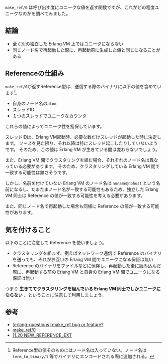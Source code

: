 `make_ref/0` は呼び出す度にユニークな値を返す関数ですが、これがどの程度ユニークなのかを調べてみました。

## 結論

- 全く別の独立した Erlang VM 上ではユニークにならない
- 同じノード名で再起動した際に、再起動前に生成した値と同じになることがある

## Referenceの仕組み

`make_ref/0`が返すReference型は、送信する際のバイナリに以下の値を含めています[^1]。

[^1]: Reference型の値そのものにはノード名は入っていない。ノード名は `term_to_binary/1` 等でバイナリにエンコードされる際に追加される。

- 自身のノード名の`atom`
- スレッドID
- １つのスレッドでユニークなカウンタ

これらの値によってユニーク性を担保しています。

スレッドIDは、Erlang VM起動時、必要な数だけスレッドが起動した時に決定します。
ソースを見た限り、それ以降は特にスレッド起こしたりしていないようです。
そのため、この値は Erlang VM が生きている間は変わらないでしょう。

また、Erlang VM 間でクラスタリングを組む場合、それぞれのノード名は異なっている必要があります。
そのため、クラスタリングしている Erlang VM 間で一致する可能性は無さそうです。

しかし、名前を付けていない Erlang VM のノード名は `noname@nohost` という名前になるし、たまたまノード名が一致する可能性もあるため、独立した Erlang VM 同士は Reference の値が一致する可能性を考える必要があります。

また、同じノード名で再起動した場合も同様に Reference の値が一致する可能性があります。

## 気を付けること

以下のことに注意して Reference を使いましょう。

- クラスタリングを組まず、例えばネットワーク通信で Reference のバイナリを送っても、それがお互いの Erlang VM 間でユニークになる保証は無い
- Reference のバイナリをファイルなどに保存し、再起動した後に読み込んだ際に、再起動する前の Erlang VM と自身の Erlang VM 間でユニークになる保証は無い

つまり **生きててクラスタリングを組んでいる Erlang VM 同士でしかユニークにならない** 、ということに注意して利用しましょう。

## 参考

- [[erlang-questions] make_ref bug or feature?](http://erlang.org/pipermail/erlang-questions/2009-March/042719.html)
- [make_ref/0](http://erlang.org/doc/man/erlang.html#make_ref-0)
- [11.20  NEW_REFERENCE_EXT](http://erlang.org/doc/apps/erts/erl_ext_dist.html#id101374)
